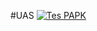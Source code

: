 #UAS
[![Tes PAPK](https://res.cloudinary.com/marcomontalbano/image/upload/v1642402807/video_to_markdown/images/youtube--FU9CvVZ1vp8-c05b58ac6eb4c4700831b2b3070cd403.jpg)](https://youtu.be/FU9CvVZ1vp8 "Tes PAPK")